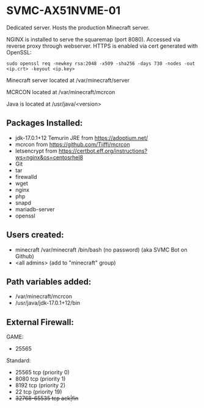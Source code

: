 # SVMC-AX51NVME-01

Dedicated server. Hosts the production Minecraft server.

NGINX is installed to serve the squaremap (port 8080). Accessed via reverse proxy through webserver. HTTPS is enabled via cert generated with OpenSSL:

`sudo openssl req -newkey rsa:2048 -x509 -sha256 -days 730 -nodes -out <ip.crt> -keyout <ip.key>`

Minecraft server located at /var/minecraft/server

MCRCON located at /var/minecraft/mcrcon

Java is located at /usr/java/\<version\>

## Packages Installed:

- jdk-17.0.1+12 Temurin JRE from https://adoptium.net/
- mcrcon from https://github.com/Tiiffi/mcrcon
- letsencrypt from https://certbot.eff.org/instructions?ws=nginx&os=centosrhel8
- Git
- tar
- firewalld
- wget
- nginx
- php
- snapd
- mariadb-server
- openssl

## Users created:

- minecraft /var/minecraft /bin/bash (no password) (aka SVMC Bot on Github)
- \<all admins\> (add to "minecraft" group)

## Path variables added:

- /var/minecraft/mcrcon
- /usr/java/jdk-17.0.1+12/bin

## External Firewall:

GAME:
- 25565

Standard:
- 25565 tcp (priority 0)
- 8080 tcp (priority 1)
- 8192 tcp (priority 2)
- 22 tcp (priority 19)
- ~~32768-65535 tcp ack|fin~~
